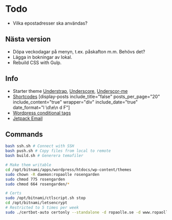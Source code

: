 # Todo

* Vilka epostadresser ska användas?

## Nästa version

* Döpa veckodagar på menyn, t.ex. påskafton m.m. Behövs det?
* Lägga in bokningar av lokal.
* Rebuild CSS with Gulp.

## Info

* Starter theme [Understrap](https://understrap.com/), [Underscore](http://underscores.me/), [Underscor-me](http://components.underscores.me/wp/)
* [Shortcodes](https://github.com/billerickson/display-posts-shortcode/blob/master/README.md#parameters)
  [display-posts include_title="false" posts_per_page="20" include_content="true" wrapper="div" include_date="true" date_format="l \\d\\e\\n d F"]
* [Wordpress conditional tags](https://codex.wordpress.org/Conditional_Tags)
* [Jetpack Email](https://jetpack.com/support/contact-form/)

## Commands

```bash
bash ssh.sh # Connect with SSH
bash push.sh # Copy files from local to remote
bash build.sh # Generera temafiler

# Make them writable
cd /opt/bitnami/apps/wordpress/htdocs/wp-content/themes
sudo chown -R daemon:ropaolle rosengarden
sudo chmod 775 rosengarden
sudo chmod 664 rosengarden/*

# Certs
sudo /opt/bitnami/ctlscript.sh stop
cd /opt/bitnami/letsencrypt
# Restricted to 5 times per week
sudo ./certbot-auto certonly --standalone -d ropaolle.se -d www.ropaolle.se -d wp.ropaolle.se -d rosengardenmat.se
```
